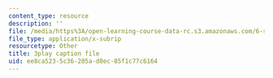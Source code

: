 ```yaml
---
content_type: resource
description: ''
file: /media/https%3A/open-learning-course-data-rc.s3.amazonaws.com/6-s095-programming-for-the-puzzled-january-iap-2018/ee8ca5235c36205ad0ec85f1c77c6164_14UlXIZzwE4.srt
file_type: application/x-subrip
resourcetype: Other
title: 3play caption file
uid: ee8ca523-5c36-205a-d0ec-85f1c77c6164
---
```

